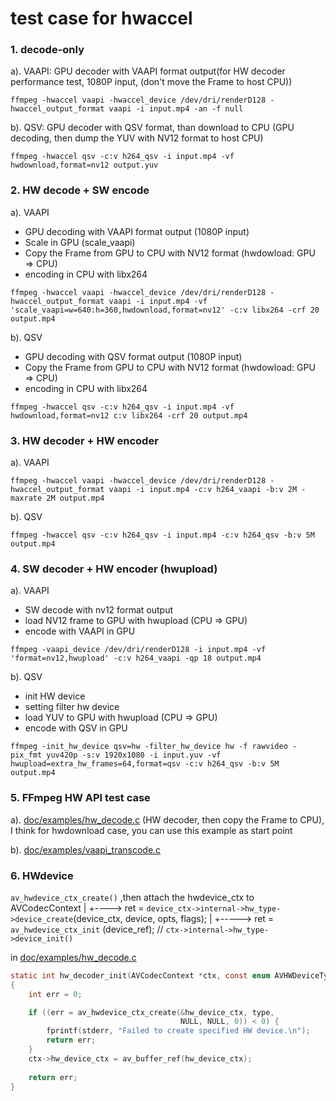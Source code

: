 # test case for hwaccel

### 1. decode-only 

a). VAAPI: GPU decoder with VAAPI format output(for HW decoder performance test, 1080P input, (don't move the Frame to host CPU))
```
ffmpeg -hwaccel vaapi -hwaccel_device /dev/dri/renderD128 -hwaccel_output_format vaapi -i input.mp4 -an -f null
```

b). QSV: GPU decoder with QSV format, than download to CPU (GPU decoding, then dump the YUV with NV12 format to host CPU)
```
ffmpeg -hwaccel qsv -c:v h264_qsv -i input.mp4 -vf hwdownload,format=nv12 output.yuv
```

### 2. HW decode + SW encode

a). VAAPI 
- GPU decoding with VAAPI format output (1080P input)
- Scale in GPU (scale_vaapi)
- Copy the Frame from GPU to CPU with NV12 format (hwdowload: GPU => CPU)
- encoding in CPU with libx264

```
ffmpeg -hwaccel vaapi -hwaccel_device /dev/dri/renderD128 -hwaccel_output_format vaapi -i input.mp4 -vf 'scale_vaapi=w=640:h=360,hwdownload,format=nv12' -c:v libx264 -crf 20 output.mp4
```

b). QSV

- GPU decoding with QSV format output (1080P input)
- Copy the Frame from GPU to CPU with NV12 format (hwdowload: GPU => CPU)
- encoding in CPU with libx264

```
ffmpeg -hwaccel qsv -c:v h264_qsv -i input.mp4 -vf hwdownload,format=nv12 c:v libx264 -crf 20 output.mp4
```

### 3. HW decoder + HW encoder

a). VAAPI

```
ffmpeg -hwaccel vaapi -hwaccel_device /dev/dri/renderD128 -hwaccel_output_format vaapi -i input.mp4 -c:v h264_vaapi -b:v 2M -maxrate 2M output.mp4
```

b). QSV

```
ffmpeg -hwaccel qsv -c:v h264_qsv -i input.mp4 -c:v h264_qsv -b:v 5M output.mp4
```


### 4. SW decoder + HW encoder (hwupload)

a). VAAPI
- SW decode with nv12 format output
- load NV12 frame to GPU with hwupload (CPU => GPU)
- encode with VAAPI in GPU

```
ffmpeg -vaapi_device /dev/dri/renderD128 -i input.mp4 -vf 'format=nv12,hwupload' -c:v h264_vaapi -qp 18 output.mp4
```

b). QSV

- init HW device 
- setting filter hw device
- load YUV to GPU with hwupload (CPU => GPU)
- encode with QSV in GPU

```
ffmpeg -init_hw_device qsv=hw -filter_hw_device hw -f rawvideo -pix_fmt yuv420p -s:v 1920x1080 -i input.yuv -vf hwupload=extra_hw_frames=64,format=qsv -c:v h264_qsv -b:v 5M output.mp4
```


### 5. FFmpeg HW API test case

a).  [doc/examples/hw_decode.c](https://github.com/FFmpeg/FFmpeg/blob/master/doc/examples/hw_decode.c)  (HW decoder, then copy the Frame to CPU), I think for hwdownload case, you can use this example as start point

b).  [doc/examples/vaapi_transcode.c](https://github.com/FFmpeg/FFmpeg/blob/master/doc/examples/vaapi_transcode.c)

### 6.  HWdevice

`av_hwdevice_ctx_create()`  ,then attach the hwdevice_ctx to AVCodecContext
 |
 +---->  ret = `device_ctx->internal->hw_type->device_create`(device_ctx, device, opts, flags);
 |
 +-----> ret = `av_hwdevice_ctx_init` (device_ref); // `ctx->internal->hw_type->device_init()`

in  [doc/examples/hw_decode.c](https://github.com/FFmpeg/FFmpeg/blob/master/doc/examples/hw_decode.c) 


``` c
static int hw_decoder_init(AVCodecContext *ctx, const enum AVHWDeviceType type)
{
    int err = 0;

    if ((err = av_hwdevice_ctx_create(&hw_device_ctx, type,
                                      NULL, NULL, 0)) < 0) {
        fprintf(stderr, "Failed to create specified HW device.\n");
        return err;
    }
    ctx->hw_device_ctx = av_buffer_ref(hw_device_ctx);
    
    return err;
}
```